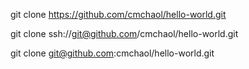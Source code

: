 
git clone https://github.com/cmchaol/hello-world.git


git clone ssh://git@github.com/cmchaol/hello-world.git

git clone git@github.com:cmchaol/hello-world.git


